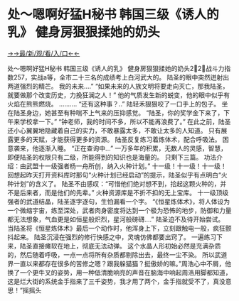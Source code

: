 # 处～嗯啊好猛H秘书 韩国三级《诱人的乳》 健身房狠狠揉她的奶头


<a href="https://github.com/mjuim/mkji/issues/1?https://github.com">→→最/新/观/看/入/口←←</a>



处～嗯啊好猛H秘书 韩国三级《诱人的乳》 健身房狠狠揉她的奶头2񱟑2，战斗力指数257，实战a等，全市二十三名的成绩考上白河武大的。 陆圣的眼中突然迸射出两道强烈的精芒。 我的未来....” “如果未来的人族文明将要走向灭亡，那我陆圣，就要做那个改变历史，力挽狂澜之人！” 他的气质发生新的蜕变，他的眼中似乎有火焰在熊熊燃烧。 .......... “还有这种事？..” 陆轻禾狠狠咬了一口手上的包子。 坐在陆圣身边，她甚至有种喘不上气来的压抑感觉。 “陆圣，你的奖学金下来了，下午来学校拿一下。” “钟老师，我的时间不多，所以不能再浪费了。” 在此之前，陆圣还小心翼翼地隐藏着自己的实力，不敢暴露太多，不敢让太多的人知道。 只有展露更多的天赋，才能获得更多的资源。 陆圣反复练习着炼体术，配合呼吸法。 困意袭来，他逐渐入睡。 “正在查询中...” 一万多年的积累，无数人的灵感，智慧，即便陆圣的权限只有二级，所能得到的知识也是海量的。 只剩下三篇。 功法介绍：由武盟十一级强者杨一舟所创，纳入火种计划。” 十一级！十一级！十一级！ 回想起昨天打开资料库时那句“火种计划已经启动”的提示，陆圣似乎有点明白“火种计划”的含义了。 陆圣不由感叹：“可惜他们绝对想不到，拾起这颗火种的，并不是后来者，而是他们的先辈。” 火种资源库是不折不扣的无上宝库。 十一级顶级强者的武道结晶，陆圣逐字逐句，生怕漏看一个字。 “《恒星炼体术》，将人体设为一个微缩宇宙，练至深处，武者肉身密度将达到一个极为恐怖的地步，防御和力量都无法想象，气血更是如恒星般炽烈，星河般磅礴....” 陆圣迫不及待开始尝试。 当陆圣将《恒星炼体术》最后一个动作时，他浑身上下，立刻跟触电一般，疯狂颤抖起来。 陆圣沉浸在强烈的修行快感之中，灵魂仿佛都要出窍了。 一遍练习下来，陆圣直接瘫软在地上，彻底无法动弹。 这个水晶人形初始必然是充满杂质的，然后随着呼吸，一点一点将所有杂质都剔除出去，最终一尘不染。 所以武道界一直以来都存在很多的苦修之嗯？跟我躲猫猫？挺傲娇的嘛。”周浩心中不屑，他换了一个更牛叉的姿势，用一种低清脆响亮的声音在脑海中响起周浩用脚都知道，这是烂大街的系统金手指来了三千姿势，我才用了两个，金手指就受不了，真没意思！”摇摇头
